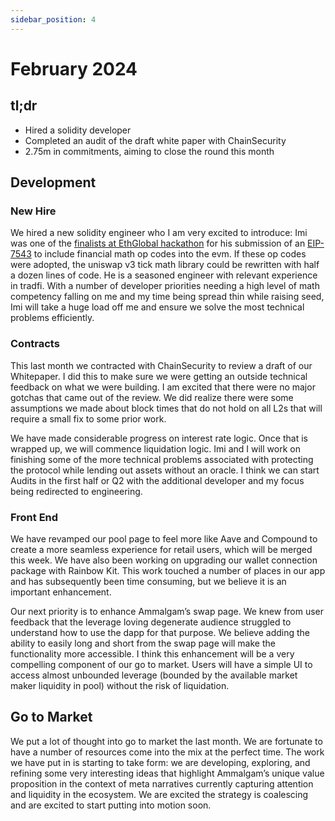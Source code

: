 ```yaml
---
sidebar_position: 4
---
```


# February 2024

## tl;dr

- Hired a solidity developer
- Completed an audit of the draft white paper with ChainSecurity
- 2.75m in commitments, aiming to close the round this month

## Development

### New Hire

We hired a new solidity engineer who I am very excited to introduce: Imi was one
of the [finalists at EthGlobal
hackathon](https://www.youtube.com/live/ASnWiZ4moA8?si=3giCUgUHv5ImbF8X&t=45m32s)
for his submission of an
[EIP-7543](https://ethereum-magicians.org/t/decimal-math-on-evm/16194) to
include financial math op codes into the evm. If these op codes were adopted,
the uniswap v3 tick math library could be rewritten with half a dozen lines of
code. He is a seasoned engineer with relevant experience in tradfi. With a
number of developer priorities needing a high level of math competency falling
on me and my time being spread thin while raising seed, Imi will take a huge
load off me and ensure we solve the most technical problems efficiently.

### Contracts

This last month we contracted with ChainSecurity to review a draft of our
Whitepaper. I did this to make sure we were getting an outside technical
feedback on what we were building. I am excited that there were no major gotchas
that came out of the review. We did realize there were some assumptions we made
about block times that do not hold on all L2s that will require a small fix to
some prior work. 

We have made considerable progress on interest rate logic. Once that is wrapped
up, we will commence liquidation logic. Imi and I will work on finishing some of
the more technical problems associated with protecting the protocol while
lending out assets without an oracle. I think we can start Audits in the first
half or Q2 with the additional developer and my focus being redirected to
engineering. 

### Front End

We have revamped our pool page to feel more like Aave and Compound to create a
more seamless experience for retail users, which will be merged this week. We
have also been working on upgrading our wallet connection package with Rainbow
Kit.  This work touched a number of places in our app and has subsequently been
time consuming, but we believe it is an important enhancement. 

Our next priority is to enhance Ammalgam’s swap page. We knew from user feedback
that the leverage loving degenerate audience struggled to understand how to use
the dapp for that purpose. We believe adding the ability to easily long and
short from the swap page will make the functionality more accessible. I think
this enhancement will be a very compelling component of our go to market. Users
will have a simple UI to access almost unbounded leverage (bounded by the
available market maker liquidity in pool) without the risk of liquidation. 

## Go to Market

We put a lot of thought into go to market the last month. We are fortunate to
have a number of resources come into the mix at the perfect time. The work we
have put in is starting to take form: we are developing, exploring, and refining
some very interesting ideas that highlight Ammalgam’s unique value proposition
in the context of meta narratives currently capturing attention and liquidity in
the ecosystem.  We are excited the strategy is coalescing and are excited to
start putting into motion soon. 